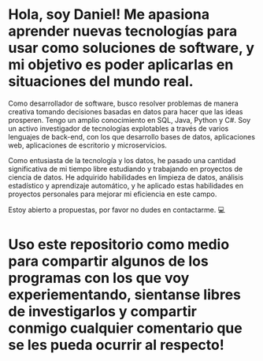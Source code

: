 # Hola, soy Daniel! Me apasiona aprender nuevas tecnologías para usar como soluciones de software, y mi objetivo es poder aplicarlas en situaciones del mundo real.

Como desarrollador de software, busco resolver problemas de manera creativa tomando decisiones basadas en datos para hacer que las ideas prosperen. Tengo un amplio conocimiento en SQL, Java, Python y C#. Soy un activo investigador de tecnologías explotables a través de varios lenguajes de back-end, con los que desarrollo bases de datos, aplicaciones web, aplicaciones de escritorio y microservicios.

Como entusiasta de la tecnología y los datos, he pasado una cantidad significativa de mi tiempo libre estudiando y trabajando en proyectos de ciencia de datos. He adquirido habilidades en limpieza de datos, análisis estadístico y aprendizaje automático, y he aplicado estas habilidades en proyectos personales para mejorar mi eficiencia en este campo.

Estoy abierto a propuestas, por favor no dudes en contactarme. 💻


# Uso este repositorio como medio para compartir algunos de los programas con los que voy experiementando, sientanse libres de investigarlos y compartir conmigo cualquier comentario que se les pueda ocurrir al respecto!

